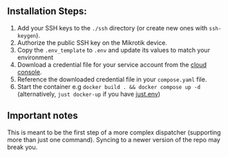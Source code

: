 ## Installation Steps:

1. Add your SSH keys to the `./ssh` directory (or create new ones with `ssh-keygen`).
2. Authorize the public SSH key on the Mikrotik device.
3. Copy the `.env_template` to `.env` and update its values to match your environment
4. Download a credential file for your service account from the [cloud console](https://console.cloud.google.com/iam-admin/serviceaccounts).
5. Reference the downloaded credential file in your `compose.yaml` file.
6. Start the container e.g `docker build . && docker compose up -d` (alternatively, `just docker-up` if you have [just.env](https://just.systems/))

## Important notes

This is meant to be the first step of a more complex dispatcher (supporting more than just one command). Syncing to a newer version of the repo may break you.

